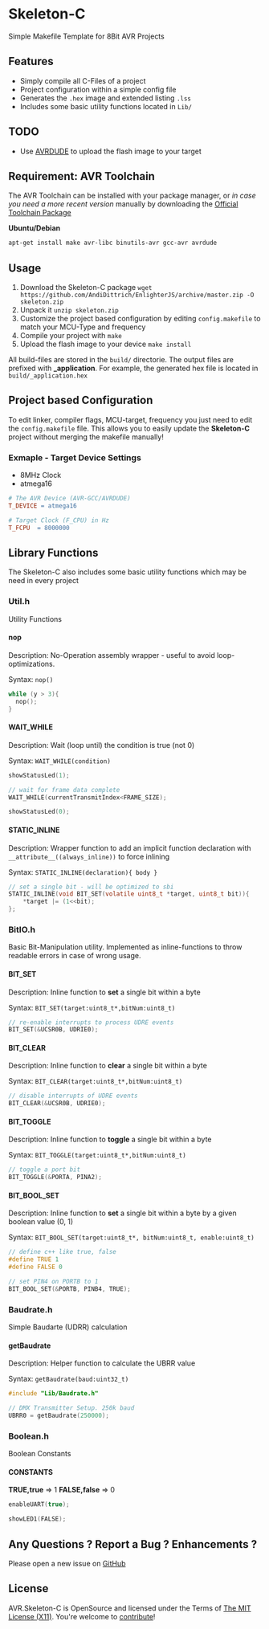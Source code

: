 Skeleton-C
==========

Simple Makefile Template for 8Bit AVR Projects

## Features ##

* Simply compile all C-Files of a project
* Project configuration within a simple config file
* Generates the `.hex` image and extended listing `.lss`
* Includes some basic utility functions located in `Lib/`

## TODO ##
* Use [AVRDUDE](http://www.nongnu.org/avrdude/) to upload the flash image to your target


## Requirement: AVR Toolchain ##

The AVR Toolchain can be installed with your package manager, or *in case you need a more recent version* manually by downloading the [Official Toolchain Package](http://www.atmel.com/tools/atmelavrtoolchainforlinux.aspx)

**Ubuntu/Debian**

```bash
apt-get install make avr-libc binutils-avr gcc-avr avrdude
```

## Usage ##

1. Download the Skeleton-C package `wget https://github.com/AndiDittrich/EnlighterJS/archive/master.zip -O skeleton.zip`
2. Unpack it `unzip skeleton.zip`
3. Customize the project based configuration by editing `config.makefile` to match your MCU-Type and frequency
4. Compile your project with `make`
5. Upload the flash image to your device `make install`

All build-files are stored in the `build/` directorie. The output files are prefixed with **_application**.
For example, the generated hex file is located in `build/_application.hex`

## Project based Configuration ##
To edit linker, compiler flags, MCU-target, frequency you just need to edit the `config.makefile` file.
This allows you to easily update the **Skeleton-C** project without merging the makefile manually!

### Exmaple - Target Device Settings ###

* 8MHz Clock
* atmega16

```makefile
# The AVR Device (AVR-GCC/AVRDUDE)
T_DEVICE = atmega16

# Target Clock (F_CPU) in Hz
T_FCPU  = 8000000
```

## Library Functions ##

The Skeleton-C also includes some basic utility functions which may be need in every project

### Util.h ###

Utility Functions

#### nop ####

Description: No-Operation assembly wrapper - useful to avoid loop-optimizations.

Syntax: `nop()`

```c
while (y > 3){
  nop();
}
```

#### WAIT_WHILE ####

Description: Wait (loop until) the condition is true (not 0)

Syntax: `WAIT_WHILE(condition)`

```c
showStatusLed(1);

// wait for frame data complete
WAIT_WHILE(currentTransmitIndex<FRAME_SIZE);

showStatusLed(0);
```

#### STATIC_INLINE ####

Description: Wrapper function to add an implicit function declaration with `__attribute__((always_inline))` to force inlining

Syntax: `STATIC_INLINE(declaration){ body }`

```c
// set a single bit - will be optimized to sbi
STATIC_INLINE(void BIT_SET(volatile uint8_t *target, uint8_t bit)){
	*target |= (1<<bit);
};
```


### BitIO.h ###

Basic Bit-Manipulation utility. Implemented as inline-functions to throw readable errors in case of wrong usage.

#### BIT_SET #####

Description: Inline function to **set** a single bit within a byte

Syntax: `BIT_SET(target:uint8_t*,bitNum:uint8_t)`

```c
// re-enable interrupts to process UDRE events
BIT_SET(&UCSR0B, UDRIE0);
```

#### BIT_CLEAR ####

Description: Inline function to **clear** a single bit within a byte

Syntax: `BIT_CLEAR(target:uint8_t*,bitNum:uint8_t)`

```c
// disable interrupts of UDRE events
BIT_CLEAR(&UCSR0B, UDRIE0);
```

#### BIT_TOGGLE ####

Description: Inline function to **toggle** a single bit within a byte

Syntax: `BIT_TOGGLE(target:uint8_t*,bitNum:uint8_t)`

```c
// toggle a port bit
BIT_TOGGLE(&PORTA, PINA2);
```

#### BIT_BOOL_SET ####

Description: Inline function to **set** a single bit within a byte by a given boolean value (0, 1)

Syntax: `BIT_BOOL_SET(target:uint8_t*, bitNum:uint8_t, enable:uint8_t)`

```c
// define c++ like true, false
#define TRUE 1
#define FALSE 0

// set PIN4 on PORTB to 1
BIT_BOOL_SET(&PORTB, PINB4, TRUE);
```

### Baudrate.h ###

Simple Baudarte (UDRR) calculation

#### getBaudrate ####

Description: Helper function to calculate the UBRR value

Syntax: `getBaudrate(baud:uint32_t)`

```c
#include "Lib/Baudrate.h"

// DMX Transmitter Setup. 250k baud
UBRR0 = getBaudrate(250000);
```
### Boolean.h ###

Boolean Constants

#### CONSTANTS ####

**TRUE,true** => 1
**FALSE,false** => 0

```c
enableUART(true);

showLED1(FALSE);
```

## Any Questions ? Report a Bug ? Enhancements ? ##

Please open a new issue on [GitHub](https://github.com/AndiDittrich/AVR.Skeleton-C/issues)

## License ##

AVR.Skeleton-C is OpenSource and licensed under the Terms of [The MIT License (X11)](http://opensource.org/licenses/MIT). You're welcome to [contribute](https://github.com/AndiDittrich/AVR.Skeleton-C/blob/master/CONTRIBUTE.md)!
